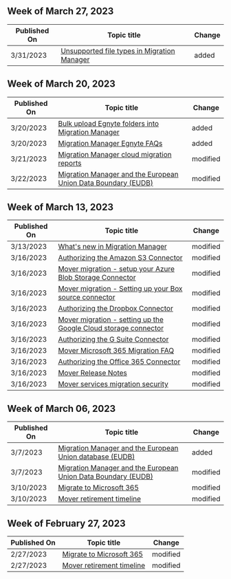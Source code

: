 <!-- This file is generated automatically each week. Changes made to this file will be overwritten.-->



## Week of March 27, 2023


| Published On |Topic title | Change |
|------|------------|--------|
| 3/31/2023 | [Unsupported file types in Migration Manager](/SharepointMigration/mm-unsupported-files) | added |


## Week of March 20, 2023


| Published On |Topic title | Change |
|------|------------|--------|
| 3/20/2023 | [Bulk upload Egnyte folders into Migration Manager](/SharepointMigration/mm-egnyte-bulk-upload) | added |
| 3/20/2023 | [Migration Manager Egnyte FAQs](/SharepointMigration/mm-faqs-egnyte) | added |
| 3/21/2023 | [Migration Manager cloud migration reports](/SharepointMigration/mm-cloud-reports) | modified |
| 3/22/2023 | [Migration Manager and the European Union Data Boundary (EUDB)](/SharepointMigration/mm-eudb) | modified |


## Week of March 13, 2023


| Published On |Topic title | Change |
|------|------------|--------|
| 3/13/2023 | [What's new in Migration Manager](/SharepointMigration/mm-whats-new) | modified |
| 3/16/2023 | [Authorizing the Amazon S3 Connector](/SharepointMigration/mover-amazons3) | modified |
| 3/16/2023 | [Mover migration - setup your Azure Blob Storage Connector](/SharepointMigration/mover-azureblob) | modified |
| 3/16/2023 | [Mover migration - Setting up your Box source connector](/SharepointMigration/mover-box) | modified |
| 3/16/2023 | [Authorizing the Dropbox Connector](/SharepointMigration/mover-dropbox) | modified |
| 3/16/2023 | [Mover migration - setting up the Google Cloud storage connector](/SharepointMigration/mover-googlecloudstore) | modified |
| 3/16/2023 | [Authorizing the G Suite Connector](/SharepointMigration/mover-gsuite) | modified |
| 3/16/2023 | [Mover Microsoft 365 Migration FAQ](/SharepointMigration/mover-microsoft-365-faq) | modified |
| 3/16/2023 | [Authorizing the Office 365 Connector](/SharepointMigration/mover-o365) | modified |
| 3/16/2023 | [Mover Release Notes](/SharepointMigration/mover-release-notes) | modified |
| 3/16/2023 | [Mover services migration security](/SharepointMigration/mover-security) | modified |


## Week of March 06, 2023


| Published On |Topic title | Change |
|------|------------|--------|
| 3/7/2023 | [Migration Manager and the European Union database (EUDB)](/SharepointMigration/mm-eudb) | added |
| 3/7/2023 | [Migration Manager and the European Union Data Boundary (EUDB)](/SharepointMigration/mm-eudb) | modified |
| 3/10/2023 | [Migrate to Microsoft 365](/SharepointMigration/migrate-to-sharepoint-online) | modified |
| 3/10/2023 | [Mover retirement timeline](/SharepointMigration/mover-retirement-timeline) | modified |


## Week of February 27, 2023


| Published On |Topic title | Change |
|------|------------|--------|
| 2/27/2023 | [Migrate to Microsoft 365](/SharepointMigration/migrate-to-sharepoint-online) | modified |
| 2/27/2023 | [Mover retirement timeline](/SharepointMigration/mover-retirement-timeline) | modified |
